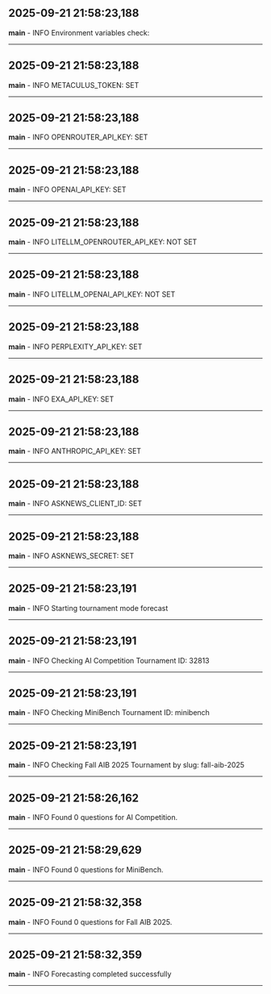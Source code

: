 ## 2025-09-21 21:58:23,188
__main__ - INFO
Environment variables check:

---

## 2025-09-21 21:58:23,188
__main__ - INFO
METACULUS_TOKEN: SET

---

## 2025-09-21 21:58:23,188
__main__ - INFO
OPENROUTER_API_KEY: SET

---

## 2025-09-21 21:58:23,188
__main__ - INFO
OPENAI_API_KEY: SET

---

## 2025-09-21 21:58:23,188
__main__ - INFO
LITELLM_OPENROUTER_API_KEY: NOT SET

---

## 2025-09-21 21:58:23,188
__main__ - INFO
LITELLM_OPENAI_API_KEY: NOT SET

---

## 2025-09-21 21:58:23,188
__main__ - INFO
PERPLEXITY_API_KEY: SET

---

## 2025-09-21 21:58:23,188
__main__ - INFO
EXA_API_KEY: SET

---

## 2025-09-21 21:58:23,188
__main__ - INFO
ANTHROPIC_API_KEY: SET

---

## 2025-09-21 21:58:23,188
__main__ - INFO
ASKNEWS_CLIENT_ID: SET

---

## 2025-09-21 21:58:23,188
__main__ - INFO
ASKNEWS_SECRET: SET

---

## 2025-09-21 21:58:23,191
__main__ - INFO
Starting tournament mode forecast

---

## 2025-09-21 21:58:23,191
__main__ - INFO
Checking AI Competition Tournament ID: 32813

---

## 2025-09-21 21:58:23,191
__main__ - INFO
Checking MiniBench Tournament ID: minibench

---

## 2025-09-21 21:58:23,191
__main__ - INFO
Checking Fall AIB 2025 Tournament by slug: fall-aib-2025

---

## 2025-09-21 21:58:26,162
__main__ - INFO
Found 0 questions for AI Competition.

---

## 2025-09-21 21:58:29,629
__main__ - INFO
Found 0 questions for MiniBench.

---

## 2025-09-21 21:58:32,358
__main__ - INFO
Found 0 questions for Fall AIB 2025.

---

## 2025-09-21 21:58:32,359
__main__ - INFO
Forecasting completed successfully

---

